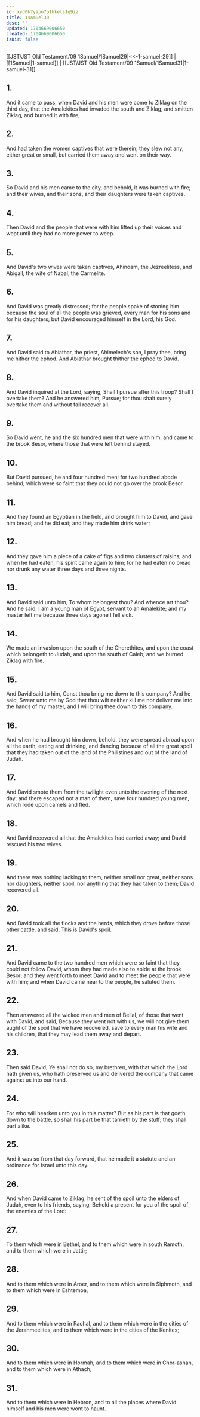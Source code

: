 ```yaml
---
id: xyd0k7yapo7p1hkels1g9iz
title: 1samuel30
desc: ''
updated: 1704669006650
created: 1704669006650
isDir: false
---
```

[[JST/JST Old Testament/09 1Samuel/1Samuel29|<<-1-samuel-29]] | [[1Samuel|1-samuel]] | [[JST/JST Old Testament/09 1Samuel/1Samuel31|1-samuel-31]]
## 1.
And it came to pass, when David and his men were come to Ziklag on the third day, that the Amalekites had invaded the south and Ziklag, and smitten Ziklag, and burned it with fire,
## 2.
And had taken the women captives that were therein; they slew not any, either great or small, but carried them away and went on their way.
## 3.
So David and his men came to the city, and behold, it was burned with fire; and their wives, and their sons, and their daughters were taken captives.
## 4.
Then David and the people that were with him lifted up their voices and wept until they had no more power to weep.
## 5.
And David\'s two wives were taken captives, Ahinoam, the Jezreelitess, and Abigail, the wife of Nabal, the Carmelite.
## 6.
And David was greatly distressed; for the people spake of stoning him because the soul of all the people was grieved, every man for his sons and for his daughters; but David encouraged himself in the Lord, his God.
## 7.
And David said to Abiathar, the priest, Ahimelech\'s son, I pray thee, bring me hither the ephod. And Abiathar brought thither the ephod to David.
## 8.
And David inquired at the Lord, saying, Shall I pursue after this troop? Shall I overtake them? And he answered him, Pursue; for thou shalt surely overtake them and without fail recover all.
## 9.
So David went, he and the six hundred men that were with him, and came to the brook Besor, where those that were left behind stayed.
## 10.
But David pursued, he and four hundred men; for two hundred abode behind, which were so faint that they could not go over the brook Besor.
## 11.
And they found an Egyptian in the field, and brought him to David, and gave him bread; and he did eat; and they made him drink water;
## 12.
And they gave him a piece of a cake of figs and two clusters of raisins; and when he had eaten, his spirit came again to him; for he had eaten no bread nor drunk any water three days and three nights.
## 13.
And David said unto him, To whom belongest thou? And whence art thou? And he said, I am a young man of Egypt, servant to an Amalekite; and my master left me because three days agone I fell sick.
## 14.
We made an invasion upon the south of the Cherethites, and upon the coast which belongeth to Judah, and upon the south of Caleb; and we burned Ziklag with fire.
## 15.
And David said to him, Canst thou bring me down to this company? And he said, Swear unto me by God that thou wilt neither kill me nor deliver me into the hands of my master, and I will bring thee down to this company.
## 16.
And when he had brought him down, behold, they were spread abroad upon all the earth, eating and drinking, and dancing because of all the great spoil that they had taken out of the land of the Philistines and out of the land of Judah.
## 17.
And David smote them from the twilight even unto the evening of the next day; and there escaped not a man of them, save four hundred young men, which rode upon camels and fled.
## 18.
And David recovered all that the Amalekites had carried away; and David rescued his two wives.
## 19.
And there was nothing lacking to them, neither small nor great, neither sons nor daughters, neither spoil, nor anything that they had taken to them; David recovered all.
## 20.
And David took all the flocks and the herds, which they drove before those other cattle, and said, This is David\'s spoil.
## 21.
And David came to the two hundred men which were so faint that they could not follow David, whom they had made also to abide at the brook Besor; and they went forth to meet David and to meet the people that were with him; and when David came near to the people, he saluted them.
## 22.
Then answered all the wicked men and men of Belial, of those that went with David, and said, Because they went not with us, we will not give them aught of the spoil that we have recovered, save to every man his wife and his children, that they may lead them away and depart.
## 23.
Then said David, Ye shall not do so, my brethren, with that which the Lord hath given us, who hath preserved us and delivered the company that came against us into our hand.
## 24.
For who will hearken unto you in this matter? But as his part is that goeth down to the battle, so shall his part be that tarrieth by the stuff; they shall part alike.
## 25.
And it was so from that day forward, that he made it a statute and an ordinance for Israel unto this day.
## 26.
And when David came to Ziklag, he sent of the spoil unto the elders of Judah, even to his friends, saying, Behold a present for you of the spoil of the enemies of the Lord:
## 27.
To them which were in Bethel, and to them which were in south Ramoth, and to them which were in Jattir;
## 28.
And to them which were in Aroer, and to them which were in Siphmoth, and to them which were in Eshtemoa;
## 29.
And to them which were in Rachal, and to them which were in the cities of the Jerahmeelites, and to them which were in the cities of the Kenites;
## 30.
And to them which were in Hormah, and to them which were in Chor-ashan, and to them which were in Athach;
## 31.
And to them which were in Hebron, and to all the places where David himself and his men were wont to haunt.

